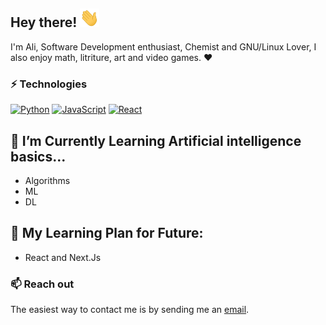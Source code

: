 
<h2> Hey there! <img src="https://github.com/sealimousavi/sealimousavi/blob/main/gifs/Hi.gif" height="30px"></h2>

I'm Ali, Software Development enthusiast, Chemist and GNU/Linux Lover, I also enjoy math, litriture, art and video games. :heart:

### ⚡️ Technologies

[![Python](https://img.shields.io/badge/-Python-black?style=for-the-badge&logo=python&link=https://github.com/sealimousavi/)](https://github.com/sealimousavi/)
[![JavaScript](https://img.shields.io/badge/-JavaScript-black?style=for-the-badge&logo=javascript&link=https://github.com/sealimousavi/)](https://github.com/sealimousavi/)
[![React](https://img.shields.io/badge/-React-black?style=for-the-badge&logo=react&link=https://github.com/sealimousavi/)](https://github.com/sealimousavi/)

 <section>
    <h2>📕 I’m Currently Learning Artificial intelligence basics...</h2>
    <ul>
      <li>Algorithms</li>
      <li>ML</li>
      <li>DL</li>
    </ul>
    <h2>📗 My Learning Plan for Future:</h2>
    <ul>
      <li>React and Next.Js</li>
    </ul>
  </section>

### 📫 Reach out

The easiest way to contact me is by sending me an [email](mailto:sealimosavi.am@gmail.com).
